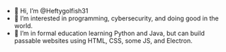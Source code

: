 - 👋 Hi, I’m @Heftygolfish31
- 👀 I’m interested in programming, cybersecurity, and doing good in the world.
- 🌱 I’m in formal education learning Python and Java, but can build passable websites using HTML, CSS, some JS, and Electron.
